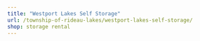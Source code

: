 ```yaml
---
title: "Westport Lakes Self Storage"
url: /township-of-rideau-lakes/westport-lakes-self-storage/
shop: storage rental
---
```

